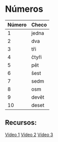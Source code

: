 # Números

|Número|Checo|
|------|------|
|1|jedna|
|2|dva|
|3|tři|
|4|čtyři|
|5|pět|
|6|šest|
|7|sedm|
|8|osm|
|9|devět|
|10|deset|


## Recursos:

[Vídeo 1](https://www.youtube.com/watch?v=yy_q1CiuLRA)
[Vídeo 2](https://www.youtube.com/watch?v=47Crry7lX-s)
[Vídeo 3](https://www.youtube.com/watch?v=_Eriat3MvW0)
